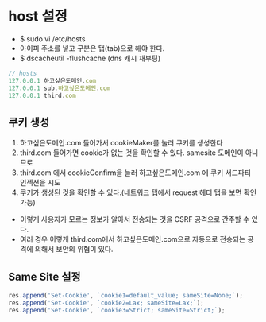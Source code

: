 # host 설정

-   \$ sudo vi /etc/hosts
-   아이피 주소를 넣고 구분은 탭(tab)으로 해야 한다.
-   \$ dscacheutil -flushcache (dns 캐시 재부팅)

```js
// hosts
127.0.0.1 하고싶은도메인.com
127.0.0.1 sub.하고싶은도메인.com
127.0.0.1 third.com
```

## 쿠키 생성

1. 하고싶은도메인.com 들어가서 cookieMaker를 눌러 쿠키를 생성한다
2. third.com 들어가면 cookie가 없는 것을 확인할 수 있다. samesite 도메인이 아니므로
3. third.com 에서 cookieConfirm을 눌러 하고싶은도메인.com 에 쿠키 서드파티 인젝션을 시도
4. 쿠키가 생성된 것을 확인할 수 있다.(네트워크 탭에서 request 헤더 탭을 보면 확인 가능)

-   이렇게 사용자가 모르는 정보가 알아서 전송되는 것을 CSRF 공격으로 간주할 수 있다.
-   여러 경우 이렇게 third.com에서 하고싶은도메인.com으로 자동으로 전송되는 공격에 의해서 보안의 위협이 있다.

## Same Site 설정

```javascript
res.append('Set-Cookie', `cookie1=default_value; sameSite=None;`);
res.append('Set-Cookie', `cookie2=Lax; sameSite=Lax;`);
res.append('Set-Cookie', `cookie3=Strict; sameSite=Strict;`);
```
